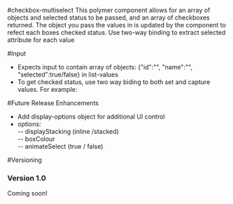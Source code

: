 #checkbox-multiselect
This polymer component allows for an array of objects and selected status to be passed, and an array of checkboxes returned.
The object you pass the values in is updated by the component to refect each boxes checked status. Use two-way binding to extract
selected attribute for each value

#Input
- Expects input to contain array of objects: {\"id\":\"<RECORD ID>\", \"name\":\"<DISPLAYNAME>\", \"selected\":true/false} in list-values<br/>
- To get checked status, use two way biding to both set and capture values. For example:<br/>
<checkbox-multiselect list-values = '{{myValueList}}' display-options = ''></checkbox-multiselect>

#Future Release Enhancements
- Add display-options object for additional UI control <br/>
- options: <br/>
-- displayStacking (inline /stacked)<br/>
-- boxColour<br/>
-- animateSelect (true / false)<br/>

#Versioning
### Version 1.0
Coming soon!
